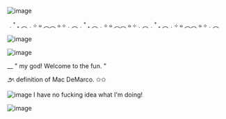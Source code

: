 ![image](https://github.com/user-attachments/assets/8efb3160-dcee-46ae-be15-1b535df25403)


﹒˚ ₊ ︵﹒⊹ ๑ ︵︵ ๑ ⊹﹒︵﹒˚ ₊ ︵﹒⊹ ๑ ︵︵ ๑ ⊹﹒︵﹒˚ ₊ ︵﹒⊹ ๑ ︵︵ ๑ ⊹﹒︵

![image](https://github.com/user-attachments/assets/35ccf6bc-1123-4dd0-b182-795d345ac906)



![image](https://github.com/user-attachments/assets/6ba48bea-8a0b-4b28-a91b-cd29b0714edd)


__ " my god! Welcome to the fun. "

౨ৎ definition of Mac DeMarco. ✩✩

![image](https://github.com/user-attachments/assets/b0489342-0199-4eb4-adc8-5bd628d49175)
 I have no fucking idea what I'm doing!



![image](https://github.com/user-attachments/assets/61542879-c921-405d-a36b-0c9b55d7e1b9)

